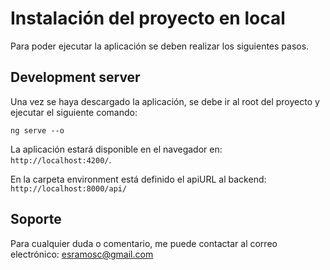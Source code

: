 # Instalación del proyecto en local

Para poder ejecutar la aplicación se deben realizar los siguientes pasos.

## Development server

Una vez se haya descargado la aplicación, se debe ir al root del proyecto y ejecutar el siguiente comando:

`ng serve --o` 

La aplicación estará disponible en el navegador en: `http://localhost:4200/`. 

En la carpeta environment está definido el apiURL al backend: `http://localhost:8000/api/`

## Soporte

Para cualquier duda o comentario, me puede contactar al correo electrónico: esramosc@gmail.com

